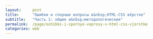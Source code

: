 ```yaml
---
layout:     post
title:      "Ошибки и спорные вопросы в&nbsp;HTML-CSS вёрстке"
subtitle:   "Часть 1: общие и&nbsp;методологические"
permalink:  /page/oshibki-i-spornye-voprosy-v-html-css-vjorstke
categories: web
---
```


